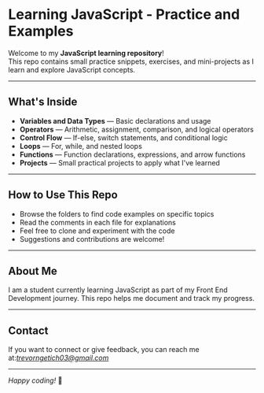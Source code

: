 # Learning JavaScript - Practice and Examples

Welcome to my **JavaScript learning repository**!  
This repo contains small practice snippets, exercises, and mini-projects as I learn and explore JavaScript concepts.

---

## What's Inside

- **Variables and Data Types** — Basic declarations and usage  
- **Operators** — Arithmetic, assignment, comparison, and logical operators  
- **Control Flow** — If-else, switch statements, and conditional logic  
- **Loops** — For, while, and nested loops  
- **Functions** — Function declarations, expressions, and arrow functions  
- **Projects** — Small practical projects to apply what I've learned  

---

## How to Use This Repo

- Browse the folders to find code examples on specific topics  
- Read the comments in each file for explanations  
- Feel free to clone and experiment with the code  
- Suggestions and contributions are welcome!

---

## About Me

I am a student currently learning JavaScript as part of my Front End Development journey. This repo helps me document and track my progress.

---

## Contact

If you want to connect or give feedback, you can reach me at:*trevorngetich03@gmail.com*

---

*Happy coding!* 🚀
